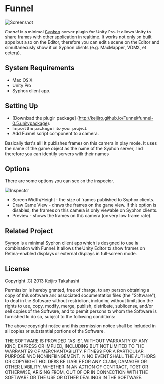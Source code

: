 Funnel
======

![Screenshot](http://keijiro.github.io/Funnel/screenshot.png)

*Funnel* is a minimal [Syphon](http://syphon.v002.info) server plugin for
Unity Pro. It allows Unity to share frames with other application in
realtime. It works not only on built apps but also on the Editor, therefore you
can edit a scene on the Editor and simultaneously show it on Syphon clients
(e.g. MadMapper, VDMX, et cetera).

System Requirements
-------------------

- Mac OS X
- Unity Pro
- Syphon client app.

Setting Up
----------

- [Download the plugin package]
  (http://keijiro.github.io/Funnel/funnel-0.5.unitypackage).
- Import the package into your project.
- Add Funnel script component to a camera.

Basically that's all! It publishes frames on this camera in play mode.
It uses the name of the game object as the name of the Syphon server, and
therefore you can identify servers with their names.

Options
-------

There are some options you can see on the inspector.

![Inspector](http://keijiro.github.io/Funnel/inspector.png)

- Screen Width/Height - the size of frames published to Syphon clients.
- Draw Game View - draws the frames on the game view. If this option is
  disabled, the frames on this camera is only viewable on Syphon clients.
- Preview - shows the frames on this camera (on very low frame rate).

Related Project
---------------

[Symon](https://github.com/keijiro/Symon) is a minimal Syphon client app
which is designed to use in combination with Funnel. It allows the Unity
Editor to show frames on Retina-enabled displays or external displays
in full-screen mode.

License
-------

Copyright (C) 2013 Keijiro Takahashi

Permission is hereby granted, free of charge, to any person obtaining a copy of
this software and associated documentation files (the "Software"), to deal in
the Software without restriction, including without limitation the rights to
use, copy, modify, merge, publish, distribute, sublicense, and/or sell copies of
the Software, and to permit persons to whom the Software is furnished to do so,
subject to the following conditions:

The above copyright notice and this permission notice shall be included in all
copies or substantial portions of the Software.

THE SOFTWARE IS PROVIDED "AS IS", WITHOUT WARRANTY OF ANY KIND, EXPRESS OR
IMPLIED, INCLUDING BUT NOT LIMITED TO THE WARRANTIES OF MERCHANTABILITY, FITNESS
FOR A PARTICULAR PURPOSE AND NONINFRINGEMENT. IN NO EVENT SHALL THE AUTHORS OR
COPYRIGHT HOLDERS BE LIABLE FOR ANY CLAIM, DAMAGES OR OTHER LIABILITY, WHETHER
IN AN ACTION OF CONTRACT, TORT OR OTHERWISE, ARISING FROM, OUT OF OR IN
CONNECTION WITH THE SOFTWARE OR THE USE OR OTHER DEALINGS IN THE SOFTWARE.
